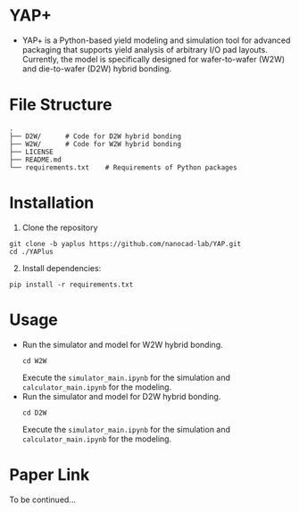 # YAP+
- YAP+ is a Python-based yield modeling and simulation tool for advanced packaging that supports yield analysis of arbitrary I/O pad layouts. Currently, the model is specifically designed for wafer-to-wafer (W2W) and die-to-wafer (D2W) hybrid bonding.
# File Structure
```
.
├── D2W/      # Code for D2W hybrid bonding
├── W2W/      # Code for W2W hybrid bonding
├── LICENSE
├── README.md
└── requirements.txt    # Requirements of Python packages
```

# Installation
1. Clone the repository
```
git clone -b yaplus https://github.com/nanocad-lab/YAP.git
cd ./YAPlus
```
2. Install dependencies:
```
pip install -r requirements.txt
```

# Usage
- Run the simulator and model for W2W hybrid bonding.
  ```
  cd W2W
  ```
  Execute the `simulator_main.ipynb` for the simulation and `calculator_main.ipynb` for the modeling.
- Run the simulator and model for D2W hybrid bonding.
  ```
  cd D2W
  ```
  Execute the `simulator_main.ipynb` for the simulation and `calculator_main.ipynb` for the modeling.


# Paper Link
To be continued...
